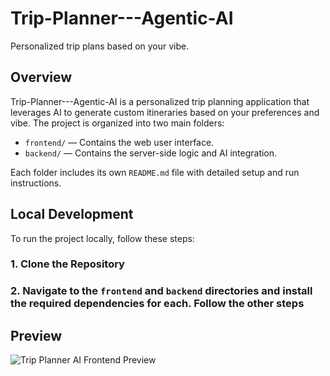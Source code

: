 # Trip-Planner---Agentic-AI
Personalized trip plans based on your vibe.

## Overview

Trip-Planner---Agentic-AI is a personalized trip planning application that leverages AI to generate custom itineraries based on your preferences and vibe. The project is organized into two main folders:

- `frontend/` — Contains the web user interface.
- `backend/` — Contains the server-side logic and AI integration.

Each folder includes its own `README.md` file with detailed setup and run instructions.

## Local Development

To run the project locally, follow these steps:

### 1. Clone the Repository
### 2. Navigate to the `frontend` and `backend` directories and install the required dependencies for each. Follow the other steps

## Preview

![Trip Planner AI Frontend Preview](frontend/assets/readme.png)

